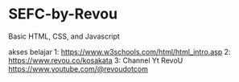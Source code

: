 # SEFC-by-Revou
Basic HTML, CSS, and Javascript

akses belajar
1: https://www.w3schools.com/html/html_intro.asp
2: https://www.revou.co/kosakata
3: Channel Yt RevoU https://www.youtube.com/@revoudotcom

